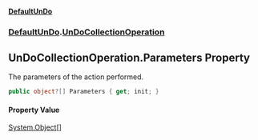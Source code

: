 #### [DefaultUnDo](../../index.md 'index')
### [DefaultUnDo](../../index.md#DefaultUnDo 'DefaultUnDo').[UnDoCollectionOperation](index.md 'DefaultUnDo\.UnDoCollectionOperation')

## UnDoCollectionOperation\.Parameters Property

The parameters of the action performed\.

```csharp
public object?[] Parameters { get; init; }
```

#### Property Value
[System\.Object](https://docs.microsoft.com/en-us/dotnet/api/System.Object 'System\.Object')[\[\]](https://docs.microsoft.com/en-us/dotnet/api/System.Array 'System\.Array')